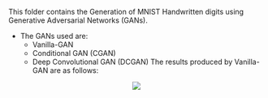 This folder contains the Generation of MNIST Handwritten digits using Generative Adversarial Networks (GANs).
- The GANs used are:
    - Vanilla-GAN
    - Conditional GAN (CGAN)
    - Deep Convolutional GAN (DCGAN)
The results produced by Vanilla-GAN are as follows:
<p align="center">
  <img src="[./my.gif](https://github.com/213079003/MNIST_Generation_Classification/blob/main/Generation/Vanilla-GAN/Vanilla_GAN_progress.gif)">
</p>

